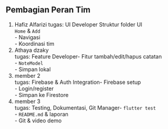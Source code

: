 
## Pembagian Peran Tim                                                        
 1.  Hafiz Alfarizi 
 tugas: UI Developer Struktur folder UI<br> `Home` & `Add`<br>- Navigasi<br>- Koordinasi tim
 2.  Athaya dzaky  
 tugas: Feature Developer-     Fitur tambah/edit/hapus catatan<br>- `NoteModel`<br>- Simpan lokal        
 3.  member 2    
 tugas: Firebase & Auth Integration-   Firebase setup<br>- Login/register<br>- Simpan ke Firestore               
 4.  member 3     
 tugas: Testing, Dokumentasi, Git Manager-  `flutter test`<br>- `README.md` & laporan<br>- Git & video demo    
